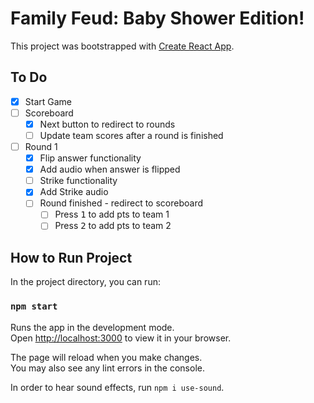 # Family Feud: Baby Shower Edition!

This project was bootstrapped with [Create React App](https://github.com/facebook/create-react-app).

## To Do
- [x] Start Game
- [ ] Scoreboard
  - [x] Next button to redirect to rounds
  - [ ] Update team scores after a round is finished
- [ ] Round 1
  - [x] Flip answer functionality
  - [x] Add audio when answer is flipped
  - [ ] Strike functionality
  - [x] Add Strike audio
  - [ ] Round finished - redirect to scoreboard
    - [ ] Press <kbd>1</kbd> to add pts to team 1
    - [ ] Press <kbd>2</kbd> to add pts to team 2

## How to Run Project

In the project directory, you can run:

### `npm start`

Runs the app in the development mode.\
Open [http://localhost:3000](http://localhost:3000) to view it in your browser.

The page will reload when you make changes.\
You may also see any lint errors in the console.

In order to hear sound effects, run `npm i use-sound`.